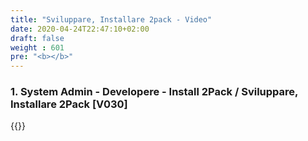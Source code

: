 ```yaml
---
title: "Sviluppare, Installare 2pack - Video"
date: 2020-04-24T22:47:10+02:00
draft: false
weight : 601
pre: "<b></b>"
--- 
```


### 1. System Admin -  Developere - Install 2Pack / Sviluppare, Installare 2Pack [V030]
{{<youtube vwgVtPA6nwQ>}}
